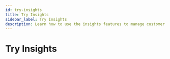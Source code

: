 ```yaml
---
id: try-insights
title: Try Insights
sidebar_label: Try Insights
description: Learn how to use the insights features to manage customer support tickets
---
```


# Try Insights

